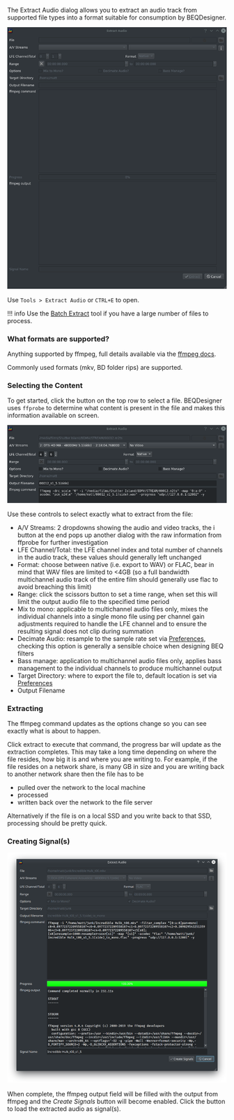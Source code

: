 The Extract Audio dialog allows you to extract an audio track from supported file types into a format suitable for consumption by BEQDesigner.

![Dialog](../img/extract_audio_1.png)

Use `Tools > Extract Audio` or `CTRL+E` to open.

!!! info
    Use the [Batch Extract](./batch_extract.md) tool if you have a large number of files to process.

### What formats are supported?

Anything supported by ffmpeg, full details available via the [ffmpeg docs](https://ffmpeg.org/ffmpeg-formats.html). 

Commonly used formats (mkv, BD folder rips) are supported.

### Selecting the Content

To get started, click the button on the top row to select a file. 
BEQDesigner uses `ffprobe` to determine what content is present in the file and makes this information available on screen.

![Probed](../img/extract_audio_2.png)

Use these controls to select exactly what to extract from the file:

* A/V Streams: 2 dropdowns showing the audio and video tracks, the i button at the end pops up another dialog with the raw information from ffprobe for further investigation
* LFE Channel/Total: the LFE channel index and total number of channels in the audio track, these values should generally left unchanged
* Format: choose between native (i.e. export to WAV) or FLAC, bear in mind that WAV files are limited to <4GB (so a full bandwidth multichannel audio track of the entire film should generally use flac to avoid breaching this limit)
* Range: click the scissors button to set a time range, when set this will limit the output audio file to the specified time period
* Mix to mono: applicable to multichannel audio files only, mixes the individual channels into a single mono file using per channel gain adjustments required to handle the LFE channel and to ensure the resulting signal does not clip during summation
* Decimate Audio: resample to the sample rate set via [Preferences](./preferences.md#extraction), checking this option is generally a sensible choice when designing BEQ filters
* Bass manage: application to multichannel audio files only, applies bass management to the individual channels to produce multichannel output
* Target Directory: where to export the file to, default location is set via [Preferences](./preferences.md#extraction)
* Output Filename

### Extracting

The ffmpeg command updates as the options change so you can see exactly what is about to happen. 

Click extract to execute that command, the progress bar will update as the extraction completes. This may take a long time depending on where the file resides, how big it is and where you are writing to. For example, if the file resides on a network share, is many GB in size and you are writing back to another network share then the file has to be 

* pulled over the network to the local machine
* processed
* written back over the network to the file server

Alternatively if the file is on a local SSD and you write back to that SSD, processing should be pretty quick.

### Creating Signal(s)

![Complete](../img/extract_audio_complete.png)

When complete, the ffmpeg output field will be filled with the output from ffmpeg and the *Create Signals* button will become enabled. Click the button to load the extracted audio as signal(s).
